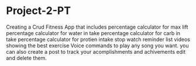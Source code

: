 # Project-2-PT
Creating a Crud Fitness App that includes
percentage calculator for max lift
percentage calculator for water in take
percentage calculator for carb in take
percentage calculator for protien intake
stop watch
reminder list
videos showing the best exercise
Voice commands to play any song you want.
you can also create a post to track your acomplishments and achivements
edit and delete them.
